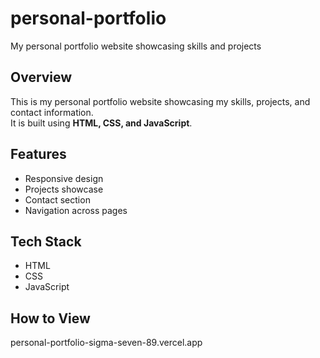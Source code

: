 # personal-portfolio
My personal portfolio website showcasing skills and projects

## Overview
This is my personal portfolio website showcasing my skills, projects, and contact information.  
It is built using **HTML, CSS, and JavaScript**.

## Features
- Responsive design
- Projects showcase
- Contact section
- Navigation across pages
## Tech Stack
- HTML
- CSS
- JavaScript

## How to View

personal-portfolio-sigma-seven-89.vercel.app
